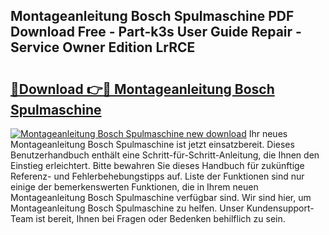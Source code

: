## Montageanleitung Bosch Spulmaschine PDF Download Free - Part-k3s User Guide Repair - Service Owner Edition LrRCE

# <h2><a href="http://df74ke.blite.top/?on=Montageanleitung+Bosch+Spulmaschine">🔗Download 👉🔴 Montageanleitung Bosch Spulmaschine</a></h2>

[![Montageanleitung Bosch Spulmaschine new download](https://i.imgur.com/lujVjoI.png)](http://df74ke.blite.top/?on=Montageanleitung+Bosch+Spulmaschine)
Ihr neues Montageanleitung Bosch Spulmaschine ist jetzt einsatzbereit. Dieses Benutzerhandbuch enthält eine Schritt-für-Schritt-Anleitung, die Ihnen den Einstieg erleichtert. Bitte bewahren Sie dieses Handbuch für zukünftige Referenz- und Fehlerbehebungstipps auf. Liste der Funktionen sind nur einige der bemerkenswerten Funktionen, die in Ihrem neuen Montageanleitung Bosch Spulmaschine verfügbar sind. Wir sind hier, um Montageanleitung Bosch Spulmaschine zu helfen. Unser Kundensupport-Team ist bereit, Ihnen bei Fragen oder Bedenken behilflich zu sein.
